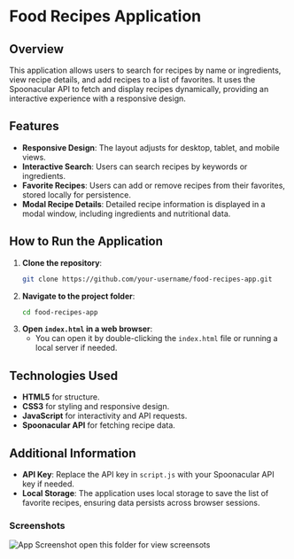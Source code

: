 # Food Recipes Application

## Overview
This application allows users to search for recipes by name or ingredients, view recipe details, and add recipes to a list of favorites. It uses the Spoonacular API to fetch and display recipes dynamically, providing an interactive experience with a responsive design.

## Features
- **Responsive Design**: The layout adjusts for desktop, tablet, and mobile views.
- **Interactive Search**: Users can search recipes by keywords or ingredients.
- **Favorite Recipes**: Users can add or remove recipes from their favorites, stored locally for persistence.
- **Modal Recipe Details**: Detailed recipe information is displayed in a modal window, including ingredients and nutritional data.

## How to Run the Application

1. **Clone the repository**:
   ```bash
   git clone https://github.com/your-username/food-recipes-app.git
   ```
2. **Navigate to the project folder**:
   ```bash
   cd food-recipes-app
   ```
3. **Open `index.html` in a web browser**:
   - You can open it by double-clicking the `index.html` file or running a local server if needed.

## Technologies Used
- **HTML5** for structure.
- **CSS3** for styling and responsive design.
- **JavaScript** for interactivity and API requests.
- **Spoonacular API** for fetching recipe data.

## Additional Information
- **API Key**: Replace the API key in `script.js` with your Spoonacular API key if needed.
- **Local Storage**: The application uses local storage to save the list of favorite recipes, ensuring data persists across browser sessions.



### Screenshots
![App Screenshot](/recipes/Screenshots/) open this folder for view screensots



